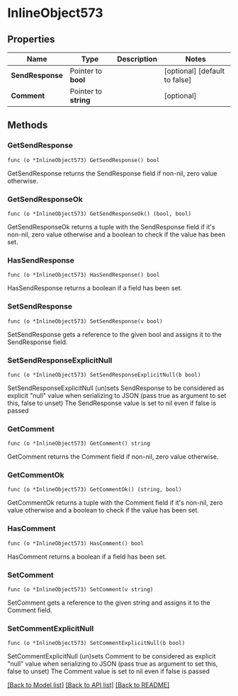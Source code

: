 # InlineObject573

## Properties

Name | Type | Description | Notes
------------ | ------------- | ------------- | -------------
**SendResponse** | Pointer to **bool** |  | [optional] [default to false]
**Comment** | Pointer to **string** |  | [optional] 

## Methods

### GetSendResponse

`func (o *InlineObject573) GetSendResponse() bool`

GetSendResponse returns the SendResponse field if non-nil, zero value otherwise.

### GetSendResponseOk

`func (o *InlineObject573) GetSendResponseOk() (bool, bool)`

GetSendResponseOk returns a tuple with the SendResponse field if it's non-nil, zero value otherwise
and a boolean to check if the value has been set.

### HasSendResponse

`func (o *InlineObject573) HasSendResponse() bool`

HasSendResponse returns a boolean if a field has been set.

### SetSendResponse

`func (o *InlineObject573) SetSendResponse(v bool)`

SetSendResponse gets a reference to the given bool and assigns it to the SendResponse field.

### SetSendResponseExplicitNull

`func (o *InlineObject573) SetSendResponseExplicitNull(b bool)`

SetSendResponseExplicitNull (un)sets SendResponse to be considered as explicit "null" value
when serializing to JSON (pass true as argument to set this, false to unset)
The SendResponse value is set to nil even if false is passed
### GetComment

`func (o *InlineObject573) GetComment() string`

GetComment returns the Comment field if non-nil, zero value otherwise.

### GetCommentOk

`func (o *InlineObject573) GetCommentOk() (string, bool)`

GetCommentOk returns a tuple with the Comment field if it's non-nil, zero value otherwise
and a boolean to check if the value has been set.

### HasComment

`func (o *InlineObject573) HasComment() bool`

HasComment returns a boolean if a field has been set.

### SetComment

`func (o *InlineObject573) SetComment(v string)`

SetComment gets a reference to the given string and assigns it to the Comment field.

### SetCommentExplicitNull

`func (o *InlineObject573) SetCommentExplicitNull(b bool)`

SetCommentExplicitNull (un)sets Comment to be considered as explicit "null" value
when serializing to JSON (pass true as argument to set this, false to unset)
The Comment value is set to nil even if false is passed

[[Back to Model list]](../README.md#documentation-for-models) [[Back to API list]](../README.md#documentation-for-api-endpoints) [[Back to README]](../README.md)


